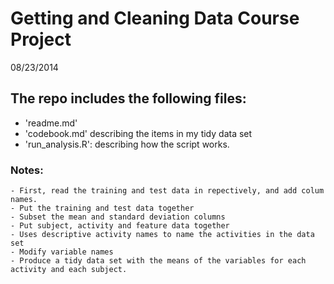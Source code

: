 
Getting and Cleaning Data Course Project
========================================

08/23/2014


The repo includes the following files:
--------------------------------------
- 'readme.md'
- 'codebook.md' describing the items in my tidy data set
- 'run_analysis.R':  describing how the script works.


### Notes: 

```
- First, read the training and test data in repectively, and add colum names.
- Put the training and test data together
- Subset the mean and standard deviation columns 
- Put subject, activity and feature data together
- Uses descriptive activity names to name the activities in the data set
- Modify variable names
- Produce a tidy data set with the means of the variables for each activity and each subject.

```   
